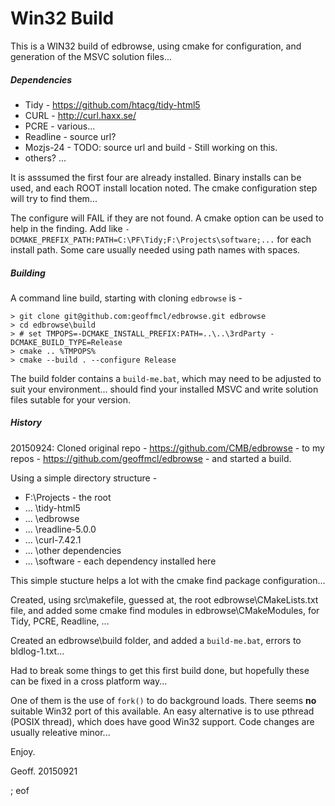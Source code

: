 # Win32 Build

This is a WIN32 build of edbrowse, using cmake for configuration, and generation of the MSVC solution files...

##### Dependencies

 - Tidy - https://github.com/htacg/tidy-html5
 - CURL - http://curl.haxx.se/
 - PCRE - various...
 - Readline - source url?
 - Mozjs-24 - TODO: source url and build - Still working on this.
 - others? ...
 
It is asssumed the first four are already installed. Binary installs can be used, and each ROOT install location noted. The cmake configuration step will try to find them...

The configure will FAIL if they are not found. A cmake option can be used to help in the finding. Add like `-DCMAKE_PREFIX_PATH:PATH=C:\PF\Tidy;F:\Projects\software;...` for each install path. Some care usually needed using path names with spaces.

##### Building

A command line build, starting with cloning `edbrowse` is -

```
> git clone git@github.com:geoffmcl/edbrowse.git edbrowse
> cd edbrowse\build
> # set TMPOPS=-DCMAKE_INSTALL_PREFIX:PATH=..\..\3rdParty -DCMAKE_BUILD_TYPE=Release
> cmake .. %TMPOPS%
> cmake --build . --configure Release
```

The build folder contains a `build-me.bat`, which may need to be adjusted to suit your environment... should find your installed MSVC and write solution files sutable for your version.

##### History

20150924: Cloned original repo - https://github.com/CMB/edbrowse - to my repos - https://github.com/geoffmcl/edbrowse - and started a build.

Using a simple directory structure -

 - F:\Projects - the root
 -  ...  \tidy-html5
 -  ...  \edbrowse
 -  ...  \readline-5.0.0
 -  ...  \curl-7.42.1
 -  ...  \other dependencies
 -  ...  \software - each dependency installed here

This simple stucture helps a lot with the cmake find package configuration...

Created, using src\makefile, guessed at, the root edbrowse\CMakeLists.txt file, and added some cmake find modules in edbrowse\CMakeModules, for Tidy, PCRE, Readline, ...

Created an edbrowse\build folder, and added a `build-me.bat`, errors to bldlog-1.txt...

Had to break some things to get this first build done, but hopefully these can be fixed in a cross platform way...

One of them is the use of `fork()` to do background loads. There seems **no** suitable Win32 port of this available. An easy alternative is to use pthread (POSIX thread), which does have good Win32 support. Code changes are usually releative minor...

Enjoy.

Geoff. 20150921

; eof
